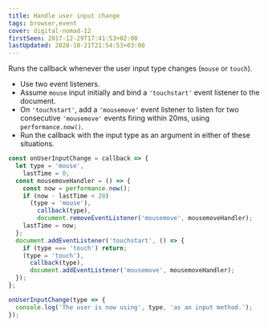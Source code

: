 ```yaml
---
title: Handle user input change
tags: browser,event
cover: digital-nomad-12
firstSeen: 2017-12-29T17:41:53+02:00
lastUpdated: 2020-10-21T21:54:53+03:00
---
```


Runs the callback whenever the user input type changes (`mouse` or `touch`).

- Use two event listeners.
- Assume `mouse` input initially and bind a `'touchstart'` event listener to the document.
- On `'touchstart'`, add a `'mousemove'` event listener to listen for two consecutive `'mousemove'` events firing within 20ms, using `performance.now()`.
- Run the callback with the input type as an argument in either of these situations.

```js
const onUserInputChange = callback => {
  let type = 'mouse',
    lastTime = 0;
  const mousemoveHandler = () => {
    const now = performance.now();
    if (now - lastTime < 20)
      (type = 'mouse'),
        callback(type),
        document.removeEventListener('mousemove', mousemoveHandler);
    lastTime = now;
  };
  document.addEventListener('touchstart', () => {
    if (type === 'touch') return;
    (type = 'touch'),
      callback(type),
      document.addEventListener('mousemove', mousemoveHandler);
  });
};
```

```js
onUserInputChange(type => {
  console.log('The user is now using', type, 'as an input method.');
});
```
